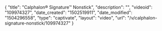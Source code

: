 {
    "title": "Calphalon&reg; Signature&trade; Nonstick",
    "description": "",
    "videoid": "109974327",
    "date_created": "1502519911",
    "date_modified": "1504296558",
    "type": "captivate",
    "layout": "video",
    "url": "\/v\/calphalon-signature-nonstick\/109974327"
}